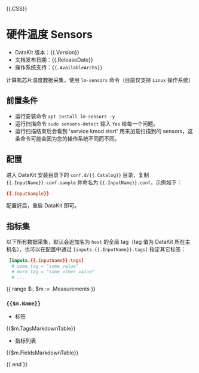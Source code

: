 {{.CSS}}
# 硬件温度 Sensors

- DataKit 版本：{{.Version}}
- 文档发布日期：{{.ReleaseDate}}
- 操作系统支持：`{{.AvailableArchs}}`

计算机芯片温度数据采集，使用 `lm-sensors` 命令（目前仅支持 `Linux` 操作系统）

## 前置条件

- 运行安装命令 `apt install lm-sensors -y`
- 运行扫描命令 `sudo sensors-detect` 输入 `Yes` 给每一个问题。
- 运行扫描结束后会看到 'service kmod start' 用来加载扫描到的 sensors，这条命令可能会因为您的操作系统不同而不同。

## 配置

进入 DataKit 安装目录下的 `conf.d/{{.Catalog}}` 目录，复制 `{{.InputName}}.conf.sample` 并命名为 `{{.InputName}}.conf`。示例如下：

```toml
{{.InputSample}}
```

配置好后，重启 DataKit 即可。

## 指标集

以下所有数据采集，默认会追加名为 `host` 的全局 tag（tag 值为 DataKit 所在主机名），也可以在配置中通过 `[inputs.{{.InputName}}.tags]` 指定其它标签：

```toml
 [inputs.{{.InputName}}.tags]
  # some_tag = "some_value"
  # more_tag = "some_other_value"
  # ...
```

{{ range $i, $m := .Measurements }}

### `{{$m.Name}}`

- 标签

{{$m.TagsMarkdownTable}}

- 指标列表

{{$m.FieldsMarkdownTable}}

{{ end }}
